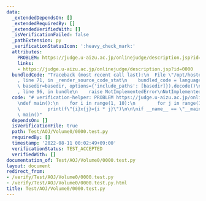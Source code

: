 ```yaml
---
data:
  _extendedDependsOn: []
  _extendedRequiredBy: []
  _extendedVerifiedWith: []
  _isVerificationFailed: false
  _pathExtension: py
  _verificationStatusIcon: ':heavy_check_mark:'
  attributes:
    PROBLEM: https://judge.u-aizu.ac.jp/onlinejudge/description.jsp?id=0000
    links:
    - https://judge.u-aizu.ac.jp/onlinejudge/description.jsp?id=0000
  bundledCode: "Traceback (most recent call last):\n  File \"/opt/hostedtoolcache/Python/3.10.6/x64/lib/python3.10/site-packages/onlinejudge_verify/documentation/build.py\"\
    , line 71, in _render_source_code_stat\n    bundled_code = language.bundle(stat.path,\
    \ basedir=basedir, options={'include_paths': [basedir]}).decode()\n  File \"/opt/hostedtoolcache/Python/3.10.6/x64/lib/python3.10/site-packages/onlinejudge_verify/languages/python.py\"\
    , line 96, in bundle\n    raise NotImplementedError\nNotImplementedError\n"
  code: "# verification-helper: PROBLEM https://judge.u-aizu.ac.jp/onlinejudge/description.jsp?id=0000\n\
    \ndef main():\n    for i in range(1, 10):\n        for j in range(1, 10):\n  \
    \          print(f\"{i}x{j}={i * j}\")\n\n\nif __name__ == \"__main__\":\n   \
    \ main()"
  dependsOn: []
  isVerificationFile: true
  path: Test/AOJ/Volume0/0000.test.py
  requiredBy: []
  timestamp: '2022-08-11 00:02:49+09:00'
  verificationStatus: TEST_ACCEPTED
  verifiedWith: []
documentation_of: Test/AOJ/Volume0/0000.test.py
layout: document
redirect_from:
- /verify/Test/AOJ/Volume0/0000.test.py
- /verify/Test/AOJ/Volume0/0000.test.py.html
title: Test/AOJ/Volume0/0000.test.py
---
```

